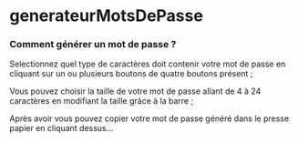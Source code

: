 # generateurMotsDePasse

### Comment générer un mot de passe ?

Selectionnez quel type de caractères doit contenir votre mot de passe en cliquant sur un ou plusieurs boutons de quatre boutons présent ;

Vous pouvez choisir la taille de votre mot de passe allant de 4 à 24 caractères en modifiant la taille grâce à la barre ;

Après avoir vous pouvez copier votre mot de passe généré dans le presse papier en cliquant dessus...